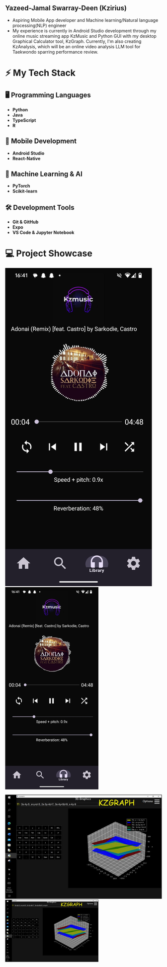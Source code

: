 ## Yazeed-Jamal Swarray-Deen (Kzirius) 

<!--
**YazKzirius/YazKzirius** is a ✨ _special_ ✨ repository because its `README.md` (this file) appears on your GitHub profile.

Here are some ideas to get you started:

- 🔭 I’m currently working on ..
- 🌱 I’m currently learning ...
- 👯 I’m looking to collaborate on ...
- 🤔 I’m looking for help with ...
- 💬 Ask me about ...
- 📫 How to reach me: ...
- 😄 Pronouns: ...
- ⚡ Fun fact: ...
-->
- Aspiring Mobile App developer and Machine learning/Natural language processing(NLP) engineer
- My experience is currently in Android Studio development through my online music streaming app KzMusic and Python GUI with my desktop Graphical Calculator tool, KzGraph. Currently, I'm also creating KzAnalysis, which will be an online video analysis LLM tool for Taekwondo sparring performance review.
# ⚡ My Tech Stack

## 🖥️ Programming Languages
- **Python**
- **Java**
- **TypeScript**
- **R**

## 📱 Mobile Development
- **Android Studio**
- **React-Native**

## 🤖 Machine Learning & AI
- **PyTorch** 
- **Scikit-learn**

## 🛠️ Development Tools
- **Git & GitHub**
- **Expo**
- **VS Code & Jupyter Notebook**

# 💻 Project Showcase
![KzMusic Showcase](https://github.com/YazKzirius/YazKzirius/blob/main/kzmusic_showcase.jpg)
<img src = "https://github.com/YazKzirius/YazKzirius/blob/main/kzmusic_showcase.jpg" width="300">

![KzGraph Showcase](https://github.com/YazKzirius/YazKzirius/blob/main/Kzgraph_showcase.jpg)
<img src = "https://github.com/YazKzirius/YazKzirius/blob/main/Kzgraph_showcase.jpg" width="300">

